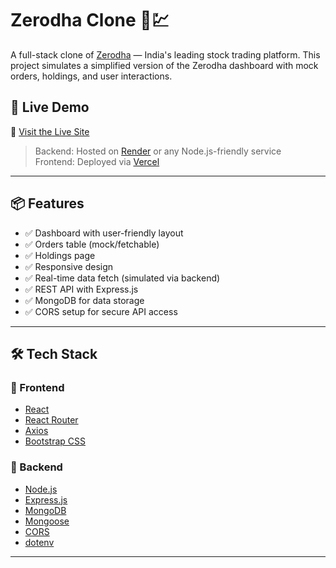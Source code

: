 # Zerodha Clone 🧾💹

A full-stack clone of [Zerodha](https://zerodha.com) — India's leading stock trading platform. This project simulates a simplified version of the Zerodha dashboard with mock orders, holdings, and user interactions.

## 🚀 Live Demo

🔗 [Visit the Live Site](https://zerodha-clone-wku6.vercel.app)

> Backend: Hosted on [Render](https://render.com) or any Node.js-friendly service  
> Frontend: Deployed via [Vercel](https://vercel.com)

---

## 📦 Features

- ✅ Dashboard with user-friendly layout
- ✅ Orders table (mock/fetchable)
- ✅ Holdings page
- ✅ Responsive design
- ✅ Real-time data fetch (simulated via backend)
- ✅ REST API with Express.js
- ✅ MongoDB for data storage
- ✅ CORS setup for secure API access

---

## 🛠 Tech Stack

### 🔹 Frontend
- [React](w)
- [React Router](w)
- [Axios](w)
- [Bootstrap CSS](w)

### 🔹 Backend
- [Node.js](w)
- [Express.js](w)
- [MongoDB](w)
- [Mongoose](w)
- [CORS](w)
- [dotenv](w)

---
